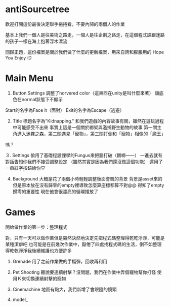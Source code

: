 # antiSourcetree

歡迎打開這份最後決定聯手捲捲看，不要內鬨的兩個人的作業

基本上我們一個人是往美術之路走，一個人是往企劃之路走，在這個程式課跟迷路的孩子一樣在海上抱著浮木漂流

回歸正題，這份檔案是關於我們做了什麼的更新檔案，用來自誇和膨脹用的
Hope You Enjoy :D

# Main Menu
1. Button Settings
調整了horvered color（這東西在unity是叫什麼來著）
讓底色在normal狀態下不顯示

Start的名字為Face it（面對）
Exit的名字為Escape（逃避）

2. Title
標題名字為"Kidnapping."
和我們遊戲的內容故事有關，雖然在遊玩過程中可能感受不出來
事實上這是一個關於綁架與濫捕野生動物的故事
第一關主角進入迷霧之森，第二關遇見「寵物」，第三關打倒和「寵物」相像的「魔王」

咦？

３. Settings
偷用了基礎程設課學的Fungus來把牆打破（鏘啷——）
一進去就有對話告知你我們不接受調整設定
（雖然其實是因為我們還沒做這個功能）
還用了一串紅字按鈕給你♡

4. Background
大概是花了兩個小時輕輕調整後面會飄的背景
背景是asset來的
但是原本放在沒有歸零的empty裡導致怎麼算座標都算不對@@
得知了empty歸零的重要性
現在他會很漂亮的循環播放了

# Games
開始做作業的第一步：整理程式

對，只有一天可以做作業但是毅然決然地決定先把程式碼整理得乾乾淨淨，可能是某種潔癖吧
也可能是在前幾次作業中，厭倦了四處找程式碼的生活，倒不如整理得乾乾淨淨我後續維護也方便許多

1. Grenade
用了之前作業做的手榴彈，回收再利用

2. Pet Shooting
聽說要連續射擊？沒問題，我們在作業中弄個寵物幫你打怪
使用Ｋ來切換連續射擊的寵物

3. Cinemachine
地圖有點大，我們新增了會跟隨的鏡頭

4. model_


